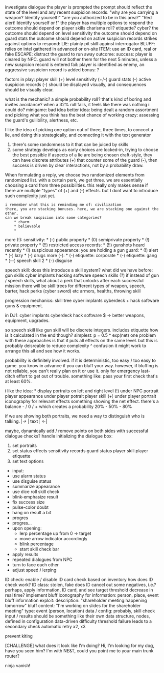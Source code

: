investigate dialogue
    the player is prompted
        the prompt should reflect the state of the level and any recent suspicion records.
            "why are you carrying a weapon? Identify yourself!"
            "are you authorized to be in this area?"
            "Red alert! Identify yourself or !"
    the player has multiple options to respond
        the outcome should depend on player skills
            charisma roll?
            etiquette?
            cyber?
        the outcome should depend on level sensitivity
        the outcome should depend on guard stats
        the outcome should depend on active suspicion records
            strikes against
    options to respond:
        LIE: plainly pit skill against interrogator
        BLUFF: relies on intel gathered in advanced or on-site
        ITEM: use an ID card, real or fake
        ESCAPE: distract the guard to run away
    outcome:
        success: player is cleared by NPC. guard will not bother them for the next 5 minutes, unless a new suspicion record is entered
        fail: player is identified as enemy, an aggressive suspicion record is added
        bonus: ?

factors in play:
    player skill (+)
    level sensitivity (+/-)
    guard stats (-)
    active suspicion records (-)
should be displayed visually, and consequences should be visually clear.

what is the mechanic? a simple probability roll? that's kind of boring and invites avoidance?
    when a 32% roll fails, it feels like there was nothing i could do?
minigame: bad idea
better idea: being dealt a random assortment and picking what you think has the best chance of working
crazy: assessing the guard's gullibility, alertness, etc.

I like the idea of picking one option out of three, three times, to concoct a lie, and doing this strategically, and connecting it with the text generator
1. there's some randomness to it that can be juiced by skills
2. some strategy develops as early choices are locked-in, trying to choose the best possible 
if aspects of a lie are being chosen draft-style, they can have discrete attributes (+) that counter some of the guard (-), then
    success is driven by clear interactions, not by a probability draw.

When formulating a reply, we choose two randomized elements from randomized list.
with a certain perk, we get three.
we are essentially choosing a card from three possibilities.
this really only makes sense if there are multiple "types" of (+) and (-) effects. but I dont want to introduce such complexity just yet.

    i remember what this is reminding me of: civilization
    there, you are stacking bonuses. here, we are stacking one against the other.
    can we break suspicion into some categories?
        * charm
        * believable
        * 

more (!):
    sensitivity:
    * (-) public property
    * (0) semiprivate property
    * (!) private property
    * (!!) restricted access
    records:
    * (!!) gunshots heard recently
    * (!) suspicious appearance: you are holding a gun
    guard:
    * (!) alert
    * (-) lazy
    * (-) drugs
more (-):
    * (-) etiquette: corporate
    * (-) etiquette: gang
    * (--) speech skill 2
    * (-) disguise


speech skill: does this introduce a skill system?
what did we have before:
    gun skills
    cyber implants
    hacking software 
    speech skills (?)
if instead of gun / speech skills, what about a perk that unlocks after each successful mission
there will be skill trees for different types of weapon, speech, barter, hack perks (cyber sword) etc
    armors, healths, throwing skill

progression mechanics:
    skill tree
    cyber implants
    cyberdeck + hack software
    guns & equipment.

in DJ1:
    cyber implants
    cyberdeck
    hack software
    $ -> better weapons, equipment, upgrades.

so speech skill like gun skill will be discrete integers.
includes etiquette
how is it calculated in the end though?
    simplest: p = 0.5 * exp(net)
one problem with these approaches is that it puts all effects on the same level. but this is probably deisreable to reduce complexity ^ confusion
it might work to arrange this all and see how it works.

probability is definitely involved. if it is deterministic, too easy / too easy to game. you know in advance if you can bluff your way.
however, if bluffing is not reliable, you can't really plan on it or use it. only for emergency last-ditch effort to get out of trouble.
something like:
    pass your first check that's at least 60%.

i like the idea: 
    * display portraits on left and right
        level (!) under NPC portrait
        player appearance under player potrait
        player skill (+) under player portrait
    iconography for relevant effects
    something showing the net effect. there's a balance - / 0 / +
                                        which creates a probability 20% - 50% - 80%

if we are showing both portraits, we need a way to distinguish who is talking.
    |-> |  text  | <-|

maybe, dynamically add / remove points on both sides with successful dialogue checks?
handle initializing the dialogue box:

1. set portraits
2. set status effects
    sensitivity
    records
    guard status
    player skill
    player etiquette
3. set text options

* input: 
* use alarm status
* use disguise status
* summarize appearance
* use dice roll skill check
* blink-emphasize result
* fix success size
* pulse-color doubt
* hang on result a bit
* progres
* progres...
* upon opening:
    * lerp percentage up from 0 -> target
    * move arrow indicator accordingly
    * blink percentage
    * start skill check bar
* apply results
* repeated dialogues from NPC
* turn to face each other
* adjust speed / lerping




ID check:
    enable / disable ID card check based on inventory
    how does ID check work?
        ID class: stolen, fake
    does ID cancel out some negatives, i.e.?
    perhaps, apply information, ID card, and see target threshold decrease in real time?
implement bluff
    iconography for information: person, place, event
    bluff information exploit:
        description: "shareholder meeting happening tomorrow"
            bluff content: "I'm working on slides for the shareholder meeting"
            type: event (person, location)
data / config:
    probably, skill check input / results should be something like their own data structure, nodes, defined in configuration
    data-driven difficulty threshold
    failure leads to a secondary check
    automatic retry x2, x3

prevent kiting



[CHALLENGE] what does it look like I'm doing?
Hi, I'm looking for my dog, have you seen him?
I'm with NE&T, could you point me to your main trunk router?

ninja vanish!
